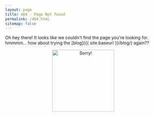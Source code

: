 ```yaml
---
layout: page
title: 404 - Page Not found
permalink: /404.html
sitemap: false
---
```


Oh hey there! It looks like we couldn't find the page you're looking for. hmmmm... how about trying the [blog]({{ site.baseurl }}/blog/) again??

  <p align="center">
  <img src="https://rlaborce.github.io/images/sorry.JPG" alt="Sorry!" align ="center" style="width: 200px;"/>
  </p>
  
 
